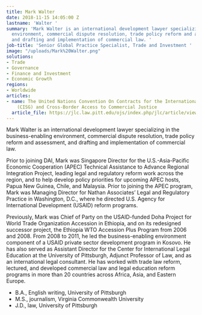 ```yaml
---
title: Mark Walter
date: 2018-11-15 14:05:00 Z
lastname: 'Walter '
summary: 'Mark Walter is an international development lawyer specializing in the business-enabling
  environment, commercial dispute resolution, trade policy reform and assessment,
  and drafting and implementation of commercial law. '
job-title: 'Senior Global Practice Specialist, Trade and Investment '
image: "/uploads/Mark%20Walter.png"
solutions:
- Trade
- Governance
- Finance and Investment
- Economic Growth
regions:
- Worldwide
articles:
- name: The United Nations Convention On Contracts for the International Sale of Goods
    (CISG) and Cross-Border Access to Commercial Justice
  article_file: https://jlc.law.pitt.edu/ojs/index.php/jlc/article/view/169
---
```


Mark Walter is an international development lawyer specializing in the business-enabling environment, commercial dispute resolution, trade policy reform and assessment, and drafting and implementation of commercial law. 

Prior to joining DAI, Mark was Singapore Director for the U.S.-Asia-Pacific Economic Cooperation (APEC) Technical Assistance to Advance Regional Integration Project, leading legal and regulatory reform work across the region, and to help develop policy priorities for upcoming APEC hosts, Papua New Guinea, Chile, and Malaysia. Prior to joining the APEC program, Mark was Managing Director for Nathan Associates’ Legal and Regulatory Practice in Washington, D.C., where he directed U.S. Agency for International Development (USAID) reform programs.
 
Previously, Mark was Chief of Party on the USAID-funded Doha Project for World Trade Organization Accession in Ethiopia, and on its redesigned successor project, the Ethiopia WTO Accession Plus Program from 2006 and 2008. From 2008 to 2011, he led the business-enabling environment component of a USAID private sector development program in Kosovo. He has also served as Assistant Director for the Center for International Legal Education at the University of Pittsburgh, Adjunct Professor of Law, and as an international legal consultant. He has worked with trade law reform, lectured, and developed commercial law and legal education reform programs in more than 20 countries across Africa, Asia, and Eastern Europe. 

* B.A., English writing, University of Pittsburgh
* M.S., journalism, Virginia Commonwealth University
* J.D., law, University of Pittsburgh